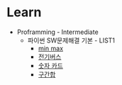 # Learn

+ Proframming - Intermediate
  + 파이썬 SW문제해결 기본 - LIST1
    + [min max](https://github.com/rogi-rogi/problem-solving/blob/main/SW%20Expert%20Academy/D2/04828.py)
    + [전기버스](https://github.com/rogi-rogi/problem-solving/blob/main/SW%20Expert%20Academy/D3/04831.py)
    + [숫자 카드]()
    + [구간합]()
